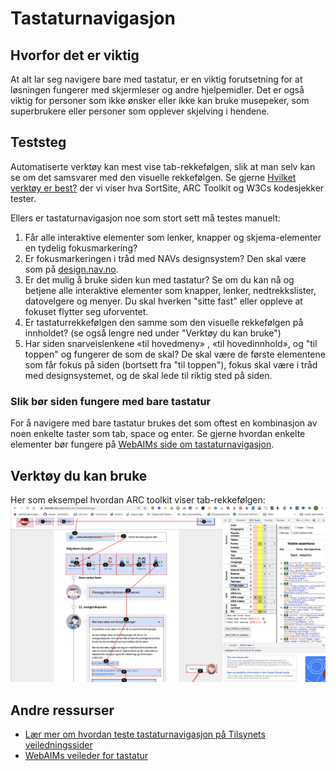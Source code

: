 # Tastaturnavigasjon

## Hvorfor det er viktig
At alt lar seg navigere bare med tastatur, er en viktig forutsetning for at løsningen fungerer med skjermleser og andre hjelpemidler. Det er også viktig for personer som ikke ønsker eller ikke kan bruke musepeker, som superbrukere eller personer som opplever skjelving i hendene.

## Teststeg
Automatiserte verktøy kan mest vise tab-rekkefølgen, slik at man selv kan se om det samsvarer med den visuelle rekkefølgen. Se gjerne [Hvilket verktøy er best?](/hvordan-faa-det-til/UU-testing/automatisert-testing/hvilket-verktøy-er-best.md) der vi viser hva SortSite, ARC Toolkit og W3Cs kodesjekker tester. 

Ellers er tastaturnavigasjon noe som stort sett må testes manuelt:

1. Får alle interaktive elementer som lenker, knapper og skjema-elementer en tydelig fokusmarkering?
2. Er fokusmarkeringen i tråd med NAVs designsystem? Den skal være som på [design.nav.no](https://design.nav.no/).
3. Er det mulig å bruke siden kun med tastatur?  Se om du kan nå og betjene alle interaktive elementer som knapper, lenker, nedtrekkslister, datovelgere og menyer. Du skal hverken "sitte fast" eller oppleve at fokuset flytter seg uforventet.
4. Er tastaturrekkefølgen den samme som den visuelle rekkefølgen på innholdet? (se også lengre ned under "Verktøy du kan bruke")
5. Har siden snarveislenkene «til hovedmeny» , «til hovedinnhold», og "til toppen" og fungerer de som de skal? De skal være de første elementene som får fokus på siden (bortsett fra "til toppen"), fokus skal være i tråd med designsystemet, og de skal lede til riktig sted på siden.

### Slik bør siden fungere med bare tastatur
For å navigere med bare tastatur brukes det som oftest en kombinasjon av noen enkelte taster som tab, space og enter. Se gjerne hvordan enkelte elementer bør fungere på [WebAIMs side om tastaturnavigasjon](https://webaim.org/techniques/keyboard/#testing). 

## Verktøy du kan bruke
Her som eksempel hvordan ARC toolkit viser tab-rekkefølgen:
![Tabrekkefølge med ARC toolkit](/hvordan-faa-det-til/UU-testing/manuell-testing/tabrekkefolge.png)

## Andre ressurser
* [Lær mer om hvordan teste tastaturnavigasjon på Tilsynets veiledningssider](https://uu.difi.no/krav-og-regelverk/losningsforslag-web/tastaturnavigasjon)
* [WebAIMs veileder for tastatur](https://webaim.org/techniques/keyboard/)
